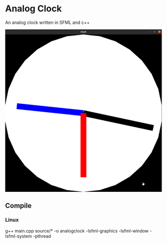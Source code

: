 # Analog Clock

An analog clock written in SFML and c++

![clock](readme/analogclock.gif)

## Compile

### Linux

g++ main.cpp source/* -o analogclock -lsfml-graphics -lsfml-window -lsfml-system -pthread